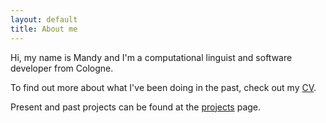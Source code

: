 ```yaml
---
layout: default
title: About me
---
```

Hi, my name is Mandy and I'm a computational linguist and software developer from Cologne.

To find out more about what I've been doing in the past, check out my [CV](/cv).

Present and past projects can be found at the [projects](/projects) page.


